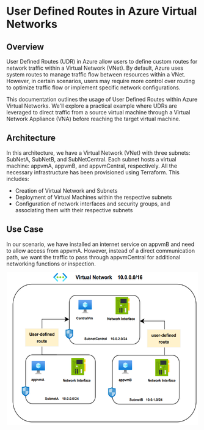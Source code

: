 # User Defined Routes in Azure Virtual Networks
##  Overview
User Defined Routes (UDR) in Azure allow users to define custom routes for network traffic within a Virtual Network (VNet). By default, Azure uses system routes to manage traffic flow between resources within a VNet. However, in certain scenarios, users may require more control over routing to optimize traffic flow or implement specific network configurations.

This documentation outlines the usage of User Defined Routes within Azure Virtual Networks. We'll explore a practical example where UDRs are leveraged to direct traffic from a source virtual machine through a Virtual Network Appliance (VNA) before reaching the target virtual machine.

## Architecture 
In this architecture, we have a Virtual Network (VNet) with three subnets: SubNetA, SubNetB, and SubNetCentral. Each subnet hosts a virtual machine: appvmA, appvmB, and appvmCentral, respectively. All the necessary infrastructure has been provisioned using Terraform. This includes:

- Creation of Virtual Network and Subnets
- Deployment of Virtual Machines within the respective subnets
- Configuration of network interfaces and security groups, and associating them with their respective subnets

## Use Case
In our scenario, we have installed an internet service on appvmB and need to allow access from appvmA. However, instead of a direct communication path, we want the traffic to pass through appvmCentral for additional networking functions or inspection.

<p align="center">
  <img width="500" height="400" src=./assets/UserDefinedRoutes.png>
</p>